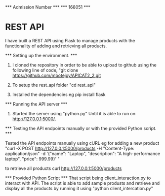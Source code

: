 ***  Admission Number ***
        ***  168051 ***
# REST API
I have built a REST API using Flask to manage products with the functionality of adding and retrieving all products.

*** Setting up the environment. ***

1) I cloned the repository in order to be able to upload to github using the following line of code,
"git clone https://github.com/mbotejoy/APICAT2_2.git
 
2) To setup the rest_api folder "cd rest_api"
3) Installed the dependencies eg
     pip install flask

*** Running the API server ***
1) Started the server using "python.py"
Until it is able to run on http://127.0.0.1:5000/.

*** Testing the API endpoints manually or with the provided Python script. ***

Tested the API endpoints manually using cURL
  eg for adding a new product "curl -X POST http://127.0.0.1:5000/products -H "Content-Type: application/json" -d '{"name": "Laptop", "description": "A high-performance laptop", "price": 999.99}' "
  
  to retrieve all products
     curl http://127.0.0.1:5000/products

*** Provided Python Script ***
    That script being client_interaction.py to interact with API.
The script is able to add sample produsts and retrieve and display all the products by running it using 
 "python client_intercation.py"
  

